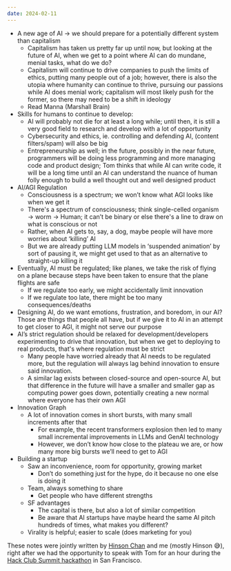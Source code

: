 ```yaml
---
date: 2024-02-11
---
```

- A new age of AI → we should prepare for a potentially different system than capitalism
	- Capitalism has taken us pretty far up until now, but looking at the future of AI, when we get to a point where AI can do mundane, menial tasks, what do we do?
	- Capitalism will continue to drive companies to push the limits of ethics, putting many people out of a job; however, there is also the utopia where humanity can continue to thrive, pursuing our passions while AI does menial work; capitalism will most likely push for the former, so there may need to be a shift in ideology
	- Read Manna (Marshall Brain)
- Skills for humans to continue to develop:
	- AI will probably not die for at least a long while; until then, it is still a very good field to research and develop with a lot of opportunity
	- Cybersecurity and ethics, ie. controlling and defending AI, (content filters/spam) will also be big
	- Entrepreneurship as well; in the future, possibly in the near future, programmers will be doing less programming and more managing code and product design; Tom thinks that while AI can write code, it will be a long time until an AI can understand the nuance of human folly enough to build a well thought out and well designed product
- AI/AGI Regulation
	- Consciousness is a spectrum; we wonʼt know what AGI looks like when we get it
	- There's a spectrum of consciousness; think single-celled organism → worm → Human; it canʼt be binary or else there's a line to draw on what is conscious or not
	- Rather, when AI gets to, say, a dog, maybe people will have more worries about ‘killingʼ AI
	- But we are already putting LLM models in ‘suspended animationʼ by sort of pausing it, we might get used to that as an alternative to straight-up killing it
- Eventually, AI must be regulated; like planes, we take the risk of flying on a plane because steps have been taken to ensure that the plane flights are safe
	- If we regulate too early, we might accidentally limit innovation
	- If we regulate too late, there might be too many consequences/deaths
- Designing AI, do we want emotions, frustration, and boredom, in our AI? Those are things that people all have, but if we give it to AI in an attempt to get closer to AGI, it might not serve our purpose
- AIʼs strict regulation should be relaxed for development/developers experimenting to drive that innovation, but when we get to deploying to real products, that's where regulation must be strict
	- Many people have worried already that AI needs to be regulated more, but the regulation will always lag behind innovation to ensure said innovation.
	- A similar lag exists between closed-source and open-source AI, but that difference in the future will have a smaller and smaller gap as computing power goes down, potentially creating a new normal where everyone has their own AGI
- Innovation Graph
	- A lot of innovation comes in short bursts, with many small increments after that
		- For example, the recent transformers explosion then led to many small incremental improvements in LLMs and GenAI technology
		- However, we donʼt know how close to the plateau we are, or how many more big bursts weʼll need to get to AGI
- Building a startup
	- Saw an inconvenience, room for opportunity, growing market
		- Donʼt do something just for the hype, do it because no one else is doing it
	- Team, always something to share
		- Get people who have different strengths
	- SF advantages
		- The capital is there, but also a lot of similar competition
		- Be aware that AI startups have maybe heard the same AI pitch hundreds of times, what makes you different?
	- Virality is helpful; easier to scale (does marketing for you)

These notes were jointly written by [Hinson Chan](https://www.flatypus.me/) and me (mostly Hinson 😅), right after we had the opportunity to speak with Tom for an hour during the [Hack Club Summit hackathon](https://summit.hackclub.com/) in San Francisco.

